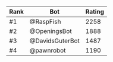 Rank|Bot|Rating
---|---|---
#1|@RaspFish|2258
#2|@OpeningsBot|1888
#3|@DavidsGuterBot|1487
#4|@pawnrobot|1190
